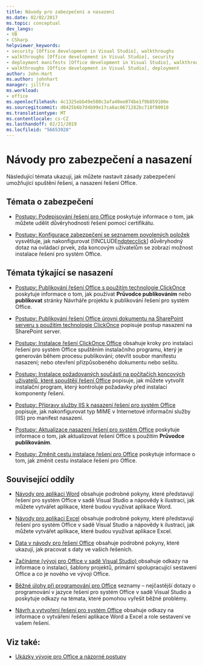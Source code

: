 ```yaml
---
title: Návody pro zabezpečení a nasazení
ms.date: 02/02/2017
ms.topic: conceptual
dev_langs:
- VB
- CSharp
helpviewer_keywords:
- security [Office development in Visual Studio], walkthroughs
- walkthroughs [Office development in Visual Studio], security
- deployment manifests [Office development in Visual Studio], walkthroughs
- walkthroughs [Office development in Visual Studio], deployment
author: John-Hart
ms.author: johnhart
manager: jillfra
ms.workload:
- office
ms.openlocfilehash: 4c1325ebb49e500c3afa40ee074be1f9b859100e
ms.sourcegitcommit: d0425b6b7d4b99e17ca6ac0671282bc718f80910
ms.translationtype: MT
ms.contentlocale: cs-CZ
ms.lasthandoff: 02/21/2019
ms.locfileid: "56653928"
---
```

# <a name="security-and-deployment-walkthroughs"></a>Návody pro zabezpečení a nasazení
  Následující témata ukazují, jak můžete nastavit zásady zabezpečení umožňující spuštění řešení, a nasazení řešení Office.

## <a name="security-topics"></a>Témata o zabezpečení
- [Postupy: Podepisování řešení pro Office](../vsto/how-to-sign-office-solutions.md) poskytuje informace o tom, jak můžete udělit důvěryhodnosti řešení pomocí certifikátu.

- [Postupy: Konfigurace zabezpečení se seznamem povolených položek](../vsto/how-to-configure-inclusion-list-security.md) vysvětluje, jak nakonfigurovat [!INCLUDE[ndptecclick](../vsto/includes/ndptecclick-md.md)] důvěryhodný dotaz na ovládací prvek, zda koncovým uživatelům se zobrazí možnost instalace řešení pro systém Office.

## <a name="deployment-topics"></a>Témata týkající se nasazení
- [Postupy: Publikování řešení Office s použitím technologie ClickOnce](https://msdn.microsoft.com/2b6c247e-bc04-4ce4-bb64-c4e79bb3d5b8) poskytuje informace o tom, jak používat **Průvodce publikováním** nebo **publikovat** stránky Návrháře projektu k publikování řešení pro systém Office.

- [Postupy: Publikování řešení Office úrovni dokumentu na SharePoint serveru s použitím technologie ClickOnce](https://msdn.microsoft.com/2408e809-fb78-42a1-9152-00afa1522e58) popisuje postup nasazení na SharePoint server.

- [Postupy: Instalace řešení ClickOnce Office](https://msdn.microsoft.com/14702f48-9161-4190-994c-78211fe18065) obsahuje kroky pro instalaci řešení pro systém Office spuštěním instalačního programu, který je generován během procesu publikování; otevřít soubor manifestu nasazení; nebo otevření přizpůsobeného dokumentu nebo sešitu.

- [Postupy: Instalace požadovaných součástí na počítačích koncových uživatelů, které spouštějí řešení Office](https://msdn.microsoft.com/74dd2c52-838f-4abf-b2b4-4d7b0c2a0a98) popisuje, jak můžete vytvořit instalační program, který kontroluje požadavky před instalací komponenty řešení.

- [Postupy: Přípravy služby IIS k nasazení řešení pro systém Office](https://msdn.microsoft.com/f62bce70-81d4-4f8b-86e6-2f2afec5d9b4) popisuje, jak nakonfigurovat typ MIME v Internetové informační služby (IIS) pro manifest nasazení.

- [Postupy: Aktualizace nasazení řešení pro systém Office](https://msdn.microsoft.com/be96db53-b6ea-46ab-b8d9-b76b098b3b13) poskytuje informace o tom, jak aktualizovat řešení Office s použitím **Průvodce publikováním**.

- [Postupy: Změnit cestu instalace řešení pro Office](https://msdn.microsoft.com/d0eaa07b-2d72-4902-899f-2f9fb165b8fd) poskytuje informace o tom, jak změnit cestu instalace řešení pro Office.

## <a name="related-sections"></a>Související oddíly
- [Návody pro aplikaci Word](../vsto/walkthroughs-using-word.md) obsahuje podrobné pokyny, které představují řešení pro systém Office v sadě Visual Studio a nápovědy k ilustraci, jak můžete vytvářet aplikace, které budou využívat aplikace Word.

- [Návody pro aplikaci Excel](../vsto/walkthroughs-using-excel.md) obsahuje podrobné pokyny, které představují řešení pro systém Office v sadě Visual Studio a nápovědy k ilustraci, jak můžete vytvářet aplikace, které budou využívat aplikace Excel.

- [Data v návody pro řešení Office](../vsto/data-in-office-solutions-walkthroughs.md) obsahuje podrobné pokyny, které ukazují, jak pracovat s daty ve vašich řešeních.

- [Začínáme &#40;vývoj pro Office v sadě Visual Studio&#41; ](../vsto/getting-started-office-development-in-visual-studio.md) obsahuje odkazy na informace o instalaci, šablony projektů, primární spolupracující sestavení Office a co je nového ve vývoji Office.

- [Běžné úlohy při programování pro Office](../vsto/common-tasks-in-office-programming.md) seznamy – nejčastější dotazy o programování v jazyce řešení pro systém Office v sadě Visual Studio a poskytuje odkazy na témata, které pomohou vyřešit běžné problémy.

- [Návrh a vytvoření řešení pro systém Office](../vsto/designing-and-creating-office-solutions.md) obsahuje odkazy na informace o vytváření řešení aplikace Word a Excel a role sestavení ve vašem řešení.

## <a name="see-also"></a>Viz také:
- [Ukázky vývoje pro Office a názorné postupy](../vsto/office-development-samples-and-walkthroughs.md)
